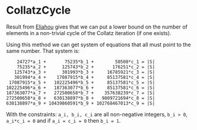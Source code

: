 # CollatzCycle

Result from [Eliahou](http://www.sciencedirect.com/science/article/pii/0012365X9390052U) gives that we can put a lower bound on the number of elements in a non-trivial cycle of the Collatz iteration (if one exists). 

Using this method we can get system of equations that all must point to the same number. That system is:

```
    24727*a_1 +       75235*b_1 +        50508*c_1 = |S|
    75235*a_2 +      125743*b_2 +       176251*c_2 = |S|
   125743*a_3 +      301993*b_3 +     16785921*c_3 = |S|
   301994*a_4 +    17087915*b_4 +     85137581*c_4 = |S|
 17087915*a_5 +   102225496*b_5 +     85137581*c_5 = |S|
102225496*a_6 +   187363077*b_6 +     85137581*c_6 = |S|
187363077*a_7 +   272500658*b_7 +    357638239*c_7 = |S|
272500658*a_8 +   630138897*b_8 +   9809721694*c_8 = |S|
630138897*a_9 + 10439860591*b_9 + 102768467013*c_9 = |S|
```

With the constraints: `a_i, b_i, c_i` are all non-negative integers, `b_i > 0`, `a_i*c_i = 0` and if `a_i = c_i = 0` then `b_i = 1`.
